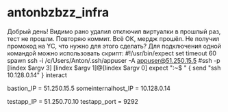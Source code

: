 # antonbzbzz_infra
Добрый день!
Видимо рано удалил отключил виртуалки в прошлый раз, тест не прошли. Повторяю коммит. Всё ОК, мердж прошёл.
Не получил промокод на YC, что нужно для этого сделать?
Для подключения одной командой можно использовать скрипт:
#!/usr/bin/expect
set timeout 60
spawn ssh -i /c/Users/Anton/.ssh/appuser -A appuser@51.250.15.5
#ssh -p [lindex $argv 3] [lindex $argv 1]@[lindex $argv 0]
expect ":~$ " {
        send "ssh 10.128.0.14"
        }
interact

bastion_IP = 51.250.15.5
someinternalhost_IP = 10.128.0.14

testapp_IP = 51.250.70.10
testapp_port = 9292
